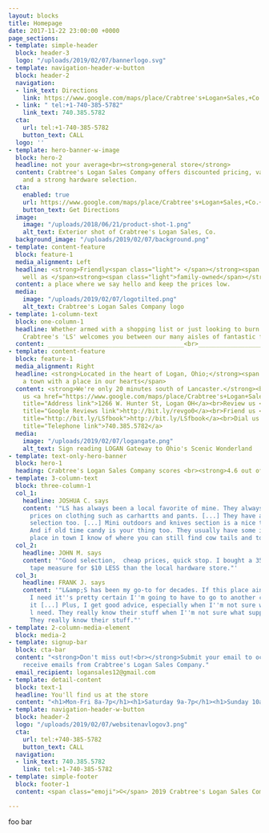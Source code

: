 ```yaml
---
layout: blocks
title: Homepage
date: 2017-11-22 23:00:00 +0000
page_sections:
- template: simple-header
  block: header-3
  logo: "/uploads/2019/02/07/bannerlogo.svg"
- template: navigation-header-w-button
  block: header-2
  navigation:
  - link_text: Directions
    link: https://www.google.com/maps/place/Crabtree's+Logan+Sales,+Co.+(LS)/@39.543473,-82.4283297,17z/data=!3m1!4b1!4m5!3m4!1s0x8847efb15f380f49:0x251ab97333f97024!8m2!3d39.543473!4d-82.426141
  - link: " tel:+1-740-385-5782"
    link_text: 740.385.5782
  cta:
    url: tel:+1-740-385-5782
    button_text: CALL
  logo: ''
- template: hero-banner-w-image
  block: hero-2
  headline: not your average<br><strong>general store</strong>
  content: Crabtree's Logan Sales Company offers discounted pricing, variety of product
    and a strong hardware selection.
  cta:
    enabled: true
    url: https://www.google.com/maps/place/Crabtree's+Logan+Sales,+Co.+(LS)/@39.543473,-82.4283297,17z/data=!3m1!4b1!4m5!3m4!1s0x8847efb15f380f49:0x251ab97333f97024!8m2!3d39.543473!4d-82.426141
    button_text: Get Directions
  image:
    image: "/uploads/2018/06/21/product-shot-1.png"
    alt_text: Exterior shot of Crabtree's Logan Sales, Co.
  background_image: "/uploads/2019/02/07/background.png"
- template: content-feature
  block: feature-1
  media_alignment: Left
  headline: <strong>Friendly<span class="light"> </span></strong><span class="light">as
    well as </span><strong><span class="light">family-owned</span></strong>
  content: a place where we say hello and keep the prices low.
  media:
    image: "/uploads/2019/02/07/logotilted.png"
    alt_text: Crabtree's Logan Sales Company logo
- template: 1-column-text
  block: one-column-1
  headline: Whether armed with a shopping list or just looking to burn some time,
    Crabtree's 'LS' welcomes you between our many aisles of fantastic finds.
  content: ______________________________________<br>______________________________________
- template: content-feature
  block: feature-1
  media_alignment: Right
  headline: <strong>Located in the heart of Logan, Ohio;</strong><span class="light">
    a town with a place in our hearts</span>
  content: <strong>We're only 20 minutes south of Lancaster.</strong><br><br>Visit
    us <a href="https://www.google.com/maps/place/Crabtree's+Logan+Sales,+Co.+(LS)/@39.8012286,-82.9483598,10z/data=!4m5!3m4!1s0x8847efb15f380f49:0x251ab97333f97024!8m2!3d39.543473!4d-82.426141"
    title="Address link">1266 W. Hunter St, Logan OH</a><br>Review us <a href="http://bit.ly/revgo0"
    title="Google Reviews link">http://bit.ly/revgo0</a><br>Friend us <a href="http://bit.ly/LSfbook"
    title="http://bit.ly/LSfbook">http://bit.ly/LSfbook</a><br>Dial us <a href="tel:+1-740-385-5782"
    title="Telephone link">740.385.5782</a>
  media:
    image: "/uploads/2019/02/07/logangate.png"
    alt_text: Sign reading LOGAN Gateway to Ohio's Scenic Wonderland
- template: text-only-hero-banner
  block: hero-1
  heading: Crabtree's Logan Sales Company scores <br><strong>4.6 out of 5 stars</strong>.<br>
- template: 3-column-text
  block: three-column-1
  col_1:
    headline: JOSHUA C. says
    content: '"LS has always been a local favorite of mine. They always have fantastic
      prices on clothing such as carhartts and pants. [...] They have a large hardware
      selection too. [...] Mini outdoors and knives section is a nice touch too. Oh.
      And if old time candy is your thing too. They usually have some in stock. Only
      place in town I know of where you can still find cow tails and tootsie rolls."'
  col_2:
    headline: JOHN M. says
    content: '"Good selection,  cheap prices, quick stop. I bought a 35 foot Stanley
      tape measure for $10 LESS than the local hardware store."'
  col_3:
    headline: FRANK J. says
    content: '"L&amp;S has been my go-to for decades. If this place ain''t got what
      I need it''s pretty certain I''m going to have to go to another city to find
      it [...] Plus, I get good advice, especially when I''m not sure what supplies
      l need. They really know their stuff when I''m not sure what supplies l need.
      They really know their stuff."'
- template: 2-column-media-element
  block: media-2
- template: signup-bar
  block: cta-bar
  content: "<strong>Don't miss out!<br></strong>Submit your email to occasionally
    receive emails from Crabtree's Logan Sales Company."
  email_recipient: logansales12@gmail.com
- template: detail-content
  block: text-1
  headline: You'll find us at the store
  content: "<h1>Mon-Fri 8a-7p</h1><h1>Saturday 9a-7p</h1><h1>Sunday 10a-5p</h1>"
- template: navigation-header-w-button
  block: header-2
  logo: "/uploads/2019/02/07/websitenavlogov3.png"
  cta:
    url: tel:+740-385-5782
    button_text: CALL
  navigation:
  - link_text: 740.385.5782
    link: tel:+1-740-385-5782
- template: simple-footer
  block: footer-1
  content: <span class="emoji">©️</span> 2019 Crabtree's Logan Sales Company, LLC.

---
```

foo bar